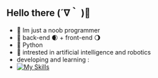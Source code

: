 ## Hello there (´∇｀ )👋 

 - 🎃 Im just a noob programmer 
 - 🔵 back-end 🌒 + front-end 🌖
 - 🐍 Python
 - 🧬 intrested in artificial intelligence and robotics
 - developing and learning :
 - [![My Skills](https://skillicons.dev/icons?i=py,cpp,cs,c,mysql,java,php,wordpress)](https://skillicons.dev)
 
<!--
**Bita404/Bita404** is a ✨ _special_ ✨ repository because its `README.md` (this file) appears on your GitHub profile.

Here are some ideas to get you started:

- 🔭 I’m currently working on ...
- 🌱 I’m currently learning ...
- 👯 I’m looking to collaborate on ...
- 🤔 I’m looking for help with ...
- 💬 Ask me about ...
- 📫 How to reach me: ...
- 😄 Pronouns: ...
- ⚡ Fun fact: ...
-->
